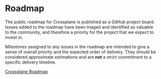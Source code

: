 # Roadmap

The public roadmap for Crossplane is published as a GitHub project board. Issues
added to the roadmap have been triaged and identified as valuable to the
community, and therefore a priority for the project that we expect to invest in.

Milestones assigned to any issues in the roadmap are intended to give a sense of
overall priority and the expected order of delivery. They should be considered
approximate estimations and are **not** a strict commitment to a specific
delivery timeline.

[Crossplane Roadmap]

[Crossplane Roadmap]: https://github.com/orgs/crossplane/projects/20/views/3
